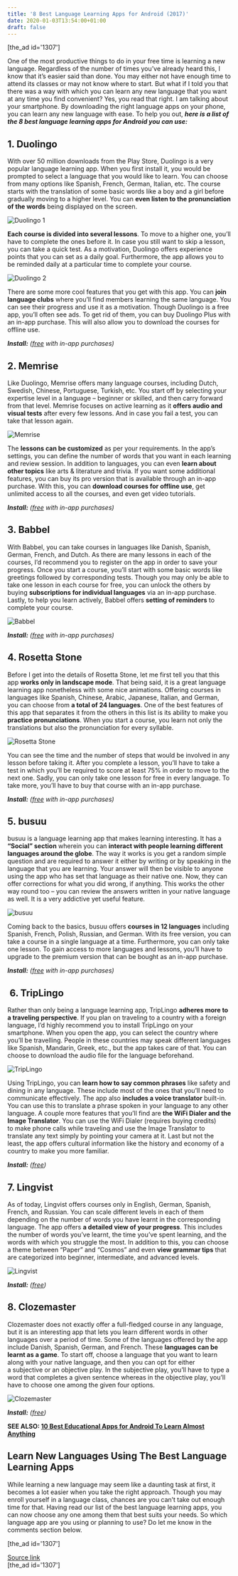 ```yaml
---
title: '8 Best Language Learning Apps for Android (2017)'
date: 2020-01-03T13:54:00+01:00
draft: false
---
```


\[the\_ad id='1307'\]  
  

  

One of the most productive things to do in your free time is learning a new language. Regardless of the number of times you’ve already heard this, I know that it’s easier said than done. You may either not have enough time to attend its classes or may not know where to start. But what if I told you that there was a way with which you can learn any new language that you want at any time you find convenient? Yes, you read that right. I am talking about your smartphone. By downloading the right language apps on your phone, you can learn any new language with ease. To help you out, _**here is a list of the 8 best language learning apps for Android you can use:**_  

1\. Duolingo
------------

  

With over 50 million downloads from the Play Store, Duolingo is a very popular language learning app. When you first install it, you would be prompted to select a language that you would like to learn. You can choose from many options like Spanish, French, German, Italian, etc. The course starts with the translation of some basic words like a boy and a girl before gradually moving to a higher level. You can **even listen to the pronunciation of the words** being displayed on the screen.  

![Duolingo 1](https://beebom.com/wp-content/uploads/2017/07/Duolingo-2.jpg)

**Each course is divided into several lessons**. To move to a higher one, you’ll have to complete the ones before it. In case you still want to skip a lesson, you can take a quick test. As a motivation, Duolingo offers experience points that you can set as a daily goal. Furthermore, the app allows you to be reminded daily at a particular time to complete your course.  

![Duolingo 2](https://beebom.com/wp-content/uploads/2017/07/Duolingo-1.jpg)

There are some more cool features that you get with this app. You can **join language clubs** where you’ll find members learning the same language. You can see their progress and use it as a motivation. Though Duolingo is a free app, you’ll often see ads. To get rid of them, you can buy Duolingo Plus with an in-app purchase. This will also allow you to download the courses for offline use.  

_**Install:** ([free](https://play.google.com/store/apps/details?id=com.duolingo) with in-app purchases)_  

2\. Memrise
-----------

  

Like Duolingo, Memrise offers many language courses, including Dutch, Swedish, Chinese, Portuguese, Turkish, etc. You start off by selecting your expertise level in a language – beginner or skilled, and then carry forward from that level. Memrise focuses on active learning as it **offers audio and visual tests** after every few lessons. And in case you fail a test, you can take that lesson again.  

![Memrise](https://beebom.com/wp-content/uploads/2017/07/Memrise.jpg)

  
  

  

The **lessons can be customized** as per your requirements. In the app’s settings, you can define the number of words that you want in each learning and review session. In addition to languages, you can even **learn about other topics** like arts & literature and trivia. If you want some additional features, you can buy its pro version that is available through an in-app purchase. With this, you can **download courses for offline use**, get unlimited access to all the courses, and even get video tutorials.  

_**Install:** ([free](https://play.google.com/store/apps/details?id=com.memrise.android.memrisecompanion) with in-app purchases)_  

3\. Babbel
----------

  

With Babbel, you can take courses in languages like Danish, Spanish, German, French, and Dutch. As there are many lessons in each of the courses, I’d recommend you to register on the app in order to save your progress. Once you start a course, you’ll start with some basic words like greetings followed by corresponding tests. Though you may only be able to take one lesson in each course for free, you can unlock the others by buying **subscriptions for individual languages** via an in-app purchase. Lastly, to help you learn actively, Babbel offers **setting of reminders** to complete your course.  

![Babbel](https://beebom.com/wp-content/uploads/2017/07/Babbel.jpg)

_**Install:** ([free](https://play.google.com/store/apps/details?id=com.babbel.mobile.android.en) with in-app purchases)_  

4\. Rosetta Stone
-----------------

  

Before I get into the details of Rosetta Stone, let me first tell you that this app **works only in landscape mode**. That being said, it is a great language learning app nonetheless with some nice animations. Offering courses in languages like Spanish, Chinese, Arabic, Japanese, Italian, and German, you can choose from **a total of 24 languages**. One of the best features of this app that separates it from the others in this list is its ability to make you **practice pronunciations**. When you start a course, you learn not only the translations but also the pronunciation for every syllable.  

![Rosetta Stone](https://beebom.com/wp-content/uploads/2017/07/Rosetta-Stone.jpg)

You can see the time and the number of steps that would be involved in any lesson before taking it. After you complete a lesson, you’ll have to take a test in which you’ll be required to score at least 75% in order to move to the next one. Sadly, you can only take one lesson for free in every language. To take more, you’ll have to buy that course with an in-app purchase.  

_**Install:** ([free](https://play.google.com/store/apps/details?id=air.com.rosettastone.mobile.CoursePlayer) with in-app purchases)_

  
  

  

5\. busuu
---------

  

busuu is a language learning app that makes learning interesting. It has a **“Social” section** wherein you can **interact with people learning different languages around the globe**. The way it works is you get a random simple question and are required to answer it either by writing or by speaking in the language that you are learning. Your answer will then be visible to anyone using the app who has set that language as their native one. Now, they can offer corrections for what you did wrong, if anything. This works the other way round too – you can review the answers written in your native language as well. It is a very addictive yet useful feature.  

![busuu](https://beebom.com/wp-content/uploads/2017/07/busuu.jpg)

Coming back to the basics, busuu offers **courses in 12 languages** including Spanish, French, Polish, Russian, and German. With its free version, you can take a course in a single language at a time. Furthermore, you can only take one lesson. To gain access to more languages and lessons, you’ll have to upgrade to the premium version that can be bought as an in-app purchase.  

_**Install:** ([free](https://play.google.com/store/apps/details?id=com.busuu.android.enc) with in-app purchases)_  

 6. TripLingo
-------------

  

Rather than only being a language learning app, TripLingo **adheres more to a traveling perspective**. If you plan on traveling to a country with a foreign language, I’d highly recommend you to install TripLingo on your smartphone. When you open the app, you can select the country where you’ll be travelling. People in these countries may speak different languages like Spanish, Mandarin, Greek, etc., but the app takes care of that. You can choose to download the audio file for the language beforehand.  

![TripLingo](https://beebom.com/wp-content/uploads/2017/07/TripLingo.jpg)

Using TripLingo, you can **learn how to say common phrases** like safety and dining in any language. These include most of the ones that you’ll need to communicate effectively. The app also **includes a voice translator** built-in. You can use this to translate a phrase spoken in your language to any other language. A couple more features that you’ll find are **the WiFi Dialer and the Image Translator**. You can use the WiFi Dialer (requires buying credits) to make phone calls while traveling and use the Image Translator to translate any text simply by pointing your camera at it. Last but not the least, the app offers cultural information like the history and economy of a country to make you more familiar.  

_**Install:** ([free](https://play.google.com/store/apps/details?id=com.triplingo.enterprise))_  

7\. Lingvist
------------

  

As of today, Lingvist offers courses only in English, German, Spanish, French, and Russian. You can scale different levels in each of them depending on the number of words you have learnt in the corresponding language. The app offers **a detailed view of your progress**. This includes the number of words you’ve learnt, the time you’ve spent learning, and the words with which you struggle the most. In addition to this, you can choose a theme between “Paper” and “Cosmos” and even **view grammar tips** that are categorized into beginner, intermediate, and advanced levels.

  
  

  

![Lingvist](https://beebom.com/wp-content/uploads/2017/07/Lingvist.jpg)

_**Install:** ([free](https://play.google.com/store/apps/details?id=io.lingvist.android))_  

8\. Clozemaster
---------------

  

Clozemaster does not exactly offer a full-fledged course in any language, but it is an interesting app that lets you learn different words in other languages over a period of time. Some of the languages offered by the app include Danish, Spanish, German, and French. These **languages can be learnt as a game**. To start off, choose a language that you want to learn along with your native language, and then you can opt for either a subjective or an objective play. In the subjective play, you’ll have to type a word that completes a given sentence whereas in the objective play, you’ll have to choose one among the given four options.  

![Clozemaster](https://beebom.com/wp-content/uploads/2017/07/Clozemaster.jpg)

_**Install:** ([free](https://play.google.com/store/apps/details?id=com.clozemaster.v2))_  

**SEE ALSO: [10 Best Educational Apps for Android To Learn Almost Anything](https://beebom.com/best-educational-apps-android/)**  

Learn New Languages Using The Best Language Learning Apps
---------------------------------------------------------

  

While learning a new language may seem like a daunting task at first, it becomes a lot easier when you take the right approach. Though you may enroll yourself in a language class, chances are you can’t take out enough time for that. Having read our list of the best language learning apps, you can now choose any one among them that best suits your needs. So which language app are you using or planning to use? Do let me know in the comments section below.  

  
  
\[the\_ad id='1307'\]  
  
[Source link](https://beebom.com/best-language-learning-apps/)  
\[the\_ad id='1307'\]